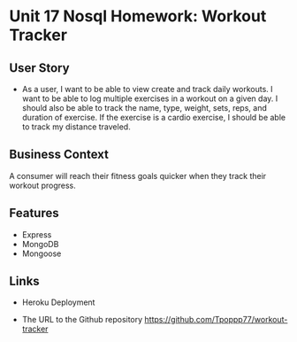 # Unit 17 Nosql Homework: Workout Tracker

## User Story

* As a user, I want to be able to view create and track daily workouts. I want to be able to log multiple exercises in a workout on a given day. I should also be able to track the name, type, weight, sets, reps, and duration of exercise. If the exercise is a cardio exercise, I should be able to track my distance traveled.

## Business Context

A consumer will reach their fitness goals quicker when they track their workout progress.

## Features
<ul>
<li>Express</li>
<li>MongoDB</li>
<li>Mongoose</li>
</ul>

## Links

* Heroku Deployment

* The URL to the Github repository
https://github.com/Tpoppp77/workout-tracker